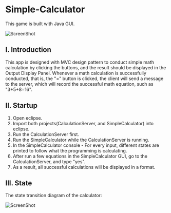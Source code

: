 # Simple-Calculator
This game is built with Java GUI.

![ScreenShot](https://raw.github.com/JunhoAn0702/Simple-Calculator/master/SimpleCalculator.png)

## I. Introduction
This app is designed with MVC design pattern to conduct simple math calculation by clicking the buttons, and the result should be displayed in the Output Display Panel. Whenever a math calculation is successfully conducted, that is, the "=" button is clicked, the client will send a message to the server, which will record the successful math equation, such as "3+5+8=16".

## II. Startup
1. Open eclipse.
2. Import both projects(CalculationServer, and SimpleCalculator) into eclipse.
3. Run the CalculationServer first.
4. Run the SimpleCalculator while the CalculationServer is running.
5. In the SimpleCalculator console - For every input, different states are printed to follow what the programming is calculating.
6. After run a few equations in the SimpleCalculator GUI, go to the CalculationServer, and type "yes".
7. As a result, all successful calculations will be displayed in a format.

## III. State
The state transition diagram of the calculator:

![ScreenShot](https://raw.github.com/JunhoAn0702/Simple-Calculator/master/StateTransition.png)

